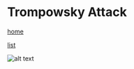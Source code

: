 # Trompowsky Attack

[home](/zaliczeniowe1awww/)

[list](/zaliczeniowe1awww/list)

![alt text](https://www.thechesswebsite.com/wp-content/uploads/2013/04/trompowsky-attack-featured1.jpg "Trompowsky Attack")
